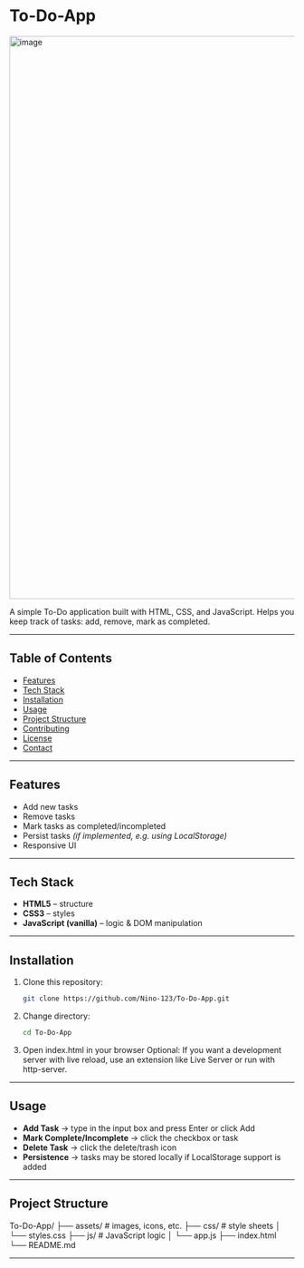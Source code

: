 # To-Do-App

<img width="1918" height="993" alt="image" src="https://github.com/user-attachments/assets/aea75fe9-7bb7-4617-84de-4b07a68e9aa9" />


A simple To-Do application built with HTML, CSS, and JavaScript. Helps you keep track of tasks: add, remove, mark as completed.

---

## Table of Contents

- [Features](#features)  
- [Tech Stack](#tech-stack)  
- [Installation](#installation)  
- [Usage](#usage)  
- [Project Structure](#project-structure)  
- [Contributing](#contributing)  
- [License](#license)  
- [Contact](#contact)  

---

## Features

- Add new tasks  
- Remove tasks  
- Mark tasks as completed/incompleted  
- Persist tasks *(if implemented, e.g. using LocalStorage)*  
- Responsive UI  

---

## Tech Stack

- **HTML5** – structure  
- **CSS3** – styles  
- **JavaScript (vanilla)** – logic & DOM manipulation  

---

## Installation

1. Clone this repository:  
   ```bash
   git clone https://github.com/Nino-123/To-Do-App.git
2. Change directory:
   ```bash
   cd To-Do-App
3. Open index.html in your browser
   Optional: If you want a development server with live reload, use an extension like Live Server or run with http-server.

---

## Usage
- **Add Task** → type in the input box and press Enter or click Add
- **Mark Complete/Incomplete** → click the checkbox or task
- **Delete Task** → click the delete/trash icon
- **Persistence** → tasks may be stored locally if LocalStorage support is added

---
## Project Structure

To-Do-App/
├── assets/            # images, icons, etc.
├── css/               # style sheets
│   └── styles.css
├── js/                # JavaScript logic
│   └── app.js
├── index.html
└── README.md

---



